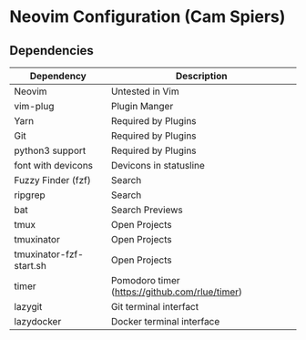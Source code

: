 # Neovim Configuration (Cam Spiers)
## Dependencies

| Dependency              | Description                                    |
| ----------------------- | ---------------------------------------------- |
| Neovim                  | Untested in Vim                                |
| vim-plug                | Plugin Manger                                  |
| Yarn                    | Required by Plugins                            |
| Git                     | Required by Plugins                            |
| python3 support         | Required by Plugins                            |
| font with devicons      | Devicons in statusline                         |
| Fuzzy Finder (fzf)      | Search                                         |
| ripgrep                 | Search                                         |
| bat                     | Search Previews                                |
| tmux                    | Open Projects                                  |
| tmuxinator              | Open Projects                                  |
| tmuxinator-fzf-start.sh | Open Projects                                  |
| timer                   | Pomodoro timer (https://github.com/rlue/timer) |
| lazygit                 | Git terminal interfact                         |
| lazydocker              | Docker terminal interface                      |

